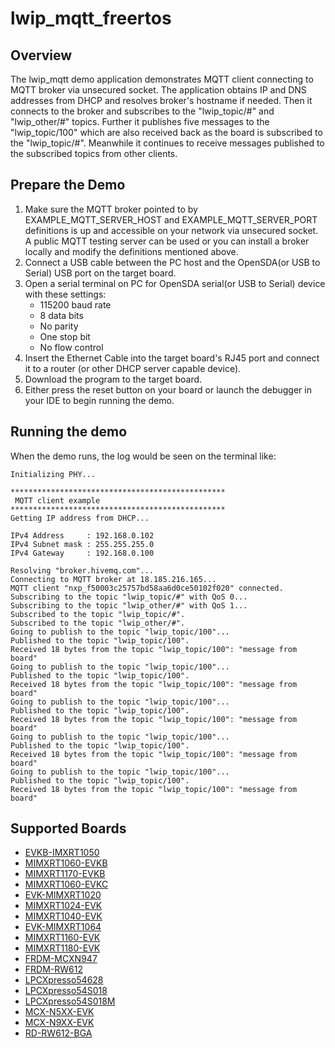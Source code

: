 # lwip_mqtt_freertos

## Overview

The lwip_mqtt demo application demonstrates MQTT client connecting to MQTT broker via unsecured socket.
The application obtains IP and DNS addresses from DHCP and resolves broker's hostname if needed.
Then it connects to the broker and subscribes to the "lwip_topic/#" and "lwip_other/#" topics.
Further it publishes five messages to the "lwip_topic/100" which are also received back
as the board is subscribed to the "lwip_topic/#".
Meanwhile it continues to receive messages published to the subscribed topics from other clients.

## Prepare the Demo
1.  Make sure the MQTT broker pointed to by EXAMPLE_MQTT_SERVER_HOST and EXAMPLE_MQTT_SERVER_PORT definitions
    is up and accessible on your network via unsecured socket. A public MQTT testing server can be used
    or you can install a broker locally and modify the definitions mentioned above.
2.  Connect a USB cable between the PC host and the OpenSDA(or USB to Serial) USB port on the target board.
3.  Open a serial terminal on PC for OpenSDA serial(or USB to Serial) device with these settings:
    - 115200 baud rate
    - 8 data bits
    - No parity
    - One stop bit
    - No flow control
4.  Insert the Ethernet Cable into the target board's RJ45 port and connect it to a router (or other DHCP server capable device).
5.  Download the program to the target board.
6.  Either press the reset button on your board or launch the debugger in your IDE to begin running the demo.

## Running the demo
When the demo runs, the log would be seen on the terminal like:

    Initializing PHY...

    ************************************************
     MQTT client example
    ************************************************
    Getting IP address from DHCP...

    IPv4 Address     : 192.168.0.102
    IPv4 Subnet mask : 255.255.255.0
    IPv4 Gateway     : 192.168.0.100

    Resolving "broker.hivemq.com"...
    Connecting to MQTT broker at 18.185.216.165...
    MQTT client "nxp_f50003c25757bd58aa6d0ce50102f020" connected.
    Subscribing to the topic "lwip_topic/#" with QoS 0...
    Subscribing to the topic "lwip_other/#" with QoS 1...
    Subscribed to the topic "lwip_topic/#".
    Subscribed to the topic "lwip_other/#".
    Going to publish to the topic "lwip_topic/100"...
    Published to the topic "lwip_topic/100".
    Received 18 bytes from the topic "lwip_topic/100": "message from board"
    Going to publish to the topic "lwip_topic/100"...
    Published to the topic "lwip_topic/100".
    Received 18 bytes from the topic "lwip_topic/100": "message from board"
    Going to publish to the topic "lwip_topic/100"...
    Published to the topic "lwip_topic/100".
    Received 18 bytes from the topic "lwip_topic/100": "message from board"
    Going to publish to the topic "lwip_topic/100"...
    Published to the topic "lwip_topic/100".
    Received 18 bytes from the topic "lwip_topic/100": "message from board"
    Going to publish to the topic "lwip_topic/100"...
    Published to the topic "lwip_topic/100".
    Received 18 bytes from the topic "lwip_topic/100": "message from board"

## Supported Boards
- [EVKB-IMXRT1050](../../../_boards/evkbimxrt1050/lwip_examples/lwip_mqtt/freertos/example_board_readme.md)
- [MIMXRT1060-EVKB](../../../_boards/evkbmimxrt1060/lwip_examples/lwip_mqtt/freertos/example_board_readme.md)
- [MIMXRT1170-EVKB](../../../_boards/evkbmimxrt1170/lwip_examples/lwip_mqtt/freertos/example_board_readme.md)
- [MIMXRT1060-EVKC](../../../_boards/evkcmimxrt1060/lwip_examples/lwip_mqtt/freertos/example_board_readme.md)
- [EVK-MIMXRT1020](../../../_boards/evkmimxrt1020/lwip_examples/lwip_mqtt/freertos/example_board_readme.md)
- [MIMXRT1024-EVK](../../../_boards/evkmimxrt1024/lwip_examples/lwip_mqtt/freertos/example_board_readme.md)
- [MIMXRT1040-EVK](../../../_boards/evkmimxrt1040/lwip_examples/lwip_mqtt/freertos/example_board_readme.md)
- [EVK-MIMXRT1064](../../../_boards/evkmimxrt1064/lwip_examples/lwip_mqtt/freertos/example_board_readme.md)
- [MIMXRT1160-EVK](../../../_boards/evkmimxrt1160/lwip_examples/lwip_mqtt/freertos/example_board_readme.md)
- [MIMXRT1180-EVK](../../../_boards/evkmimxrt1180/lwip_examples/lwip_mqtt/freertos/example_board_readme.md)
- [FRDM-MCXN947](../../../_boards/frdmmcxn947/lwip_examples/lwip_mqtt/freertos/example_board_readme.md)
- [FRDM-RW612](../../../_boards/frdmrw612/lwip_examples/lwip_mqtt/freertos/example_board_readme.md)
- [LPCXpresso54628](../../../_boards/lpcxpresso54628/lwip_examples/lwip_mqtt/freertos/example_board_readme.md)
- [LPCXpresso54S018](../../../_boards/lpcxpresso54s018/lwip_examples/lwip_mqtt/freertos/example_board_readme.md)
- [LPCXpresso54S018M](../../../_boards/lpcxpresso54s018m/lwip_examples/lwip_mqtt/freertos/example_board_readme.md)
- [MCX-N5XX-EVK](../../../_boards/mcxn5xxevk/lwip_examples/lwip_mqtt/freertos/example_board_readme.md)
- [MCX-N9XX-EVK](../../../_boards/mcxn9xxevk/lwip_examples/lwip_mqtt/freertos/example_board_readme.md)
- [RD-RW612-BGA](../../../_boards/rdrw612bga/lwip_examples/lwip_mqtt/freertos/example_board_readme.md)
